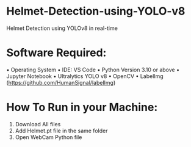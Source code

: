 # Helmet-Detection-using-YOLO-v8
Helmet Detection using YOLOv8 in real-time

# Software Required:
•	Operating System
•	IDE: VS Code
•	Python Version 3.10 or above
•	Jupyter Notebook
•	Ultralytics YOLO v8 
•	OpenCV
•	LabelImg (https://github.com/HumanSignal/labelImg)

# How To Run in your Machine:
1. Download All files
2. Add Helmet.pt file in the same folder
3. Open WebCam Python file  
